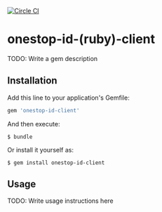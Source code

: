 [![Circle CI](https://circleci.com/gh/transitland/onestop-id-ruby-client.svg?style=svg)](https://circleci.com/gh/transitland/onestop-id-ruby-client)

# onestop-id-(ruby)-client

TODO: Write a gem description

## Installation

Add this line to your application's Gemfile:

```ruby
gem 'onestop-id-client'
```

And then execute:

    $ bundle

Or install it yourself as:

    $ gem install onestop-id-client

## Usage

TODO: Write usage instructions here
